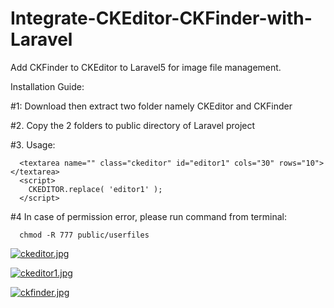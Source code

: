 # Integrate-CKEditor-CKFinder-with-Laravel
Add CKFinder to CKEditor to Laravel5 for image file management.

Installation Guide:

#1: Download then extract two folder namely CKEditor and CKFinder

#2. Copy the 2 folders to public directory of Laravel project

#3. Usage:

      <textarea name="" class="ckeditor" id="editor1" cols="30" rows="10"></textarea>
      <script>
        CKEDITOR.replace( 'editor1' );
      </script>
      
#4 In case of permission error, please run command from terminal:
      
      chmod -R 777 public/userfiles


[![ckeditor.jpg](https://i.postimg.cc/WbwwxNHL/ckeditor.jpg)](https://postimg.cc/3dWGvThn)

[![ckeditor1.jpg](https://i.postimg.cc/L843pccq/ckeditor1.jpg)](https://postimg.cc/TpSDj4YG)

[![ckfinder.jpg](https://i.postimg.cc/Qd6kx6Df/ckfinder.jpg)](https://postimg.cc/VJCbKWdt)
